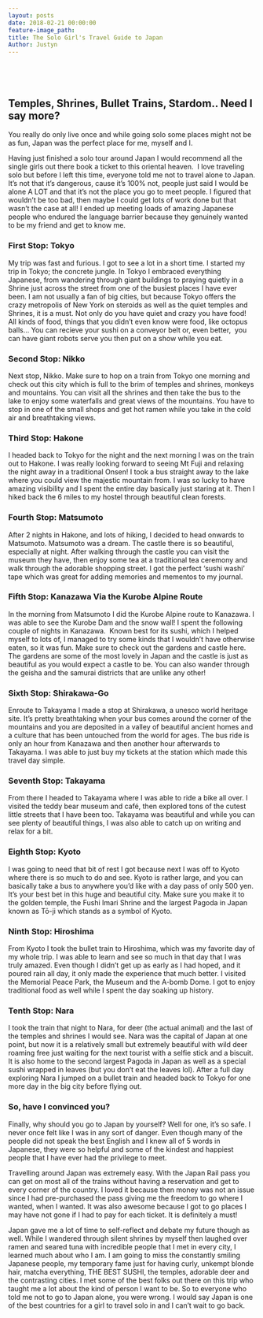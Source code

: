 ```yaml
---
layout: posts
date: 2018-02-21 00:00:00
feature-image_path:
title: The Solo Girl's Travel Guide to Japan
Author: Justyn
---
```


## &nbsp;

## Temples, Shrines, Bullet Trains, Stardom.. Need I say more?

You really do only live once and while going solo some places might not be as fun, Japan was the perfect place for me, myself and I.

Having just finished a solo tour around Japan I would recommend all the single girls out there book a ticket to this oriental heaven. &nbsp;I love traveling solo but before I left this time, everyone told me not to travel alone to Japan. It’s not that it’s dangerous, cause it’s 100% not, people just said I would be alone A LOT and that it’s not the place you go to meet people. I figured that wouldn’t be too bad, then maybe I could get lots of work done but that wasn’t the case at all! I ended up meeting loads of amazing Japanese people who endured the language barrier because they genuinely wanted to be my friend and get to know me.

### First Stop: Tokyo

My trip was fast and furious. I got to see a lot in a short time. I started my trip in Tokyo; the concrete jungle. In Tokyo I embraced everything Japanese, from wandering through giant buildings to praying quietly in a Shrine just across the street from one of the busiest places I have ever been. I am not usually a fan of big cities, but because Tokyo offers the crazy metropolis of New York on steroids as well as the quiet temples and Shrines, it is a must. Not only do you have quiet and crazy you have food! All kinds of food, things that you didn’t even know were food, like octopus balls... You can recieve your sushi on a conveyor belt or, even better, &nbsp;you can have giant robots serve you then put on a show while you eat.

### Second Stop: Nikko

Next stop, Nikko. Make sure to hop on a train from Tokyo one morning and check out this city which is full to the brim of temples and shrines, monkeys and mountains. You can visit all the shrines and then take the bus to the lake to enjoy some waterfalls and great views of the mountains. You have to stop in one of the small shops and get hot ramen while you take in the cold air and breathtaking views.

### Third Stop: Hakone

I headed back to Tokyo for the night and the next morning I was on the train out to Hakone. I was really looking forward to seeing Mt Fuji and relaxing the night away in a traditional Onsen! I took a bus straight away to the lake where you could view the majestic mountain from. I was so lucky to have amazing visibility and I spent the entire day basically just staring at it. Then I hiked back the 6 miles to my hostel through beautiful clean forests.

### Fourth Stop: Matsumoto

After 2 nights in Hakone, and lots of hiking, I decided to head onwards to Matsumoto. Matsumoto was a dream. The castle there is so beautiful, especially at night. After walking through the castle you can visit the museum they have, then enjoy some tea at a traditional tea ceremony and walk through the adorable shopping street. I got the perfect ‘sushi washi’ tape which was great for adding memories and mementos to my journal.

### Fifth Stop: Kanazawa Via the Kurobe Alpine Route

In the morning from Matsumoto I did the Kurobe Alpine route to Kanazawa. I was able to see the Kurobe Dam and the snow wall! I spent the following couple of nights in Kanazawa. &nbsp;Known best for its sushi, which I helped myself to lots of, I managed to try some kinds that I wouldn’t have otherwise eaten, so it was fun. Make sure to check out the gardens and castle here. The gardens are some of the most lovely in Japan and the castle is just as beautiful as you would expect a castle to be. You can also wander through the geisha and the samurai districts that are unlike any other!

### Sixth Stop: Shirakawa-Go

Enroute to Takayama I made a stop at Shirakawa, a unesco world heritage site. It’s pretty breathtaking when your bus comes around the corner of the mountains and you are deposited in a valley of beautiful ancient homes and a culture that has been untouched from the world for ages. The bus ride is only an hour from Kanazawa and then another hour afterwards to Takayama. I was able to just buy my tickets at the station which made this travel day simple.

### Seventh Stop: Takayama

From there I headed to Takayama where I was able to ride a bike all over. I visited the teddy bear museum and caf&eacute;, then explored tons of the cutest little streets that I have been too. Takayama was beautiful and while you can see plenty of beautiful things, I was also able to catch up on writing and relax for a bit.

### Eighth Stop: Kyoto

I was going to need that bit of rest I got because next I was off to Kyoto where there is so much to do and see. Kyoto is rather large, and you can basically take a bus to anywhere you’d like with a day pass of only 500 yen. It’s your best bet in this huge and beautiful city. Make sure you make it to the golden temple, the Fushi Imari Shrine and the largest Pagoda in Japan known as Tō-ji which stands as a symbol of Kyoto.

### Ninth Stop: Hiroshima

From Kyoto I took the bullet train to Hiroshima, which was my favorite day of my whole trip. I was able to learn and see so much in that day that I was truly amazed. Even though I didn’t get up as early as I had hoped, and it poured rain all day, it only made the experience that much better. I visited the Memorial Peace Park, the Museum and the A-bomb Dome. I got to enjoy traditional food as well while I spent the day soaking up history.

### Tenth Stop: Nara

I took the train that night to Nara, for deer (the actual animal) and the last of the temples and shrines I would see. Nara was the capital of Japan at one point, but now it is a relatively small but extremely beautiful with wild deer roaming free just waiting for the next tourist with a selfie stick and a biscuit. It is also home to the second largest Pagoda in Japan as well as a special sushi wrapped in leaves (but you don’t eat the leaves lol). After a full day exploring Nara I jumped on a bullet train and headed back to Tokyo for one more day in the big city before flying out.

### So, have I convinced you?

Finally, why should you go to Japan by yourself? Well for one, it’s so safe. I never once felt like I was in any sort of danger. Even though many of the people did not speak the best English and I knew all of 5 words in Japanese, they were so helpful and some of the kindest and happiest people that I have ever had the privilege to meet.

Travelling around Japan was extremely easy. With the Japan Rail pass you can get on most all of the trains without having a reservation and get to every corner of the country. I loved it because then money was not an issue since I had pre-purchased the pass giving me the freedom to go where I wanted, when I wanted. It was also awesome because I got to go places I may have not gone if I had to pay for each ticket. It is definitely a must!

Japan gave me a lot of time to self-reflect and debate my future though as well. While I wandered through silent shrines by myself then laughed over ramen and seared tuna with incredible people that I met in every city, I learned much about who I am. I am going to miss the constantly smiling Japanese people, my temporary fame just for having curly, unkempt blonde hair, matcha everything, THE BEST SUSHI, the temples, adorable deer and the contrasting cities. I met some of the best folks out there on this trip who taught me a lot about the kind of person I want to be. So to everyone who told me not to go to Japan alone, you were wrong. I would say Japan is one of the best countries for a girl to travel solo in and I can’t wait to go back.